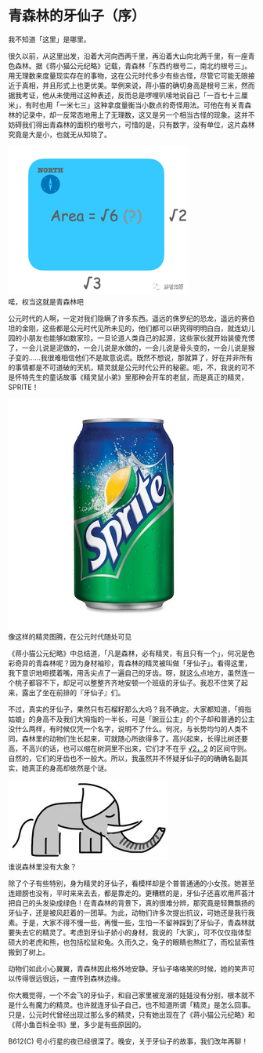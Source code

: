 #   青森林的牙仙子（序）

我不知道「这里」是哪里。

很久以前，从这里出发，沿着大河向西两千里，再沿着大山向北两千里，有一座青色森林。据《蒋小猫公元纪略》记载，青森林「东西约根号二，南北约根号三」。用无理数来度量现实存在的事物，这在公元时代多少有些古怪，尽管它可能无限接近于真相，并且形式上也更优美。举例来说，蒋小猫的确切身高是根号三米，然而据我考证，他从未使用过这种表述，反而总是啰哩叭嗦地说自己「一百七十三厘米」，有时也用「一米七三」这种拿度量衡当小数点的奇怪用法。可他在有关青森林的记录中，却一反常态地用上了无理数，这又是另一个相当古怪的现象。这并不妨碍我们得出青森林的面积约根号六，可惜的是，只有数字，没有单位，这片森林究竟是大是小，也就无从知晓了。

![青森林](photos/cyan-forest.png)  
喏，权当这就是青森林吧

公元时代的人啊，一定对我们隐瞒了许多东西。遥远的侏罗纪的恐龙，遥远的赛伯坦的金刚，这些都是公元时代见所未见的，他们都可以研究得明明白白，就连幼儿园的小朋友也能够如数家珍。一旦论道人类自己的起源，这些家伙就开始装傻充愣了，一会儿说是泥做的，一会儿说是水做的，一会儿说是骨头变的，一会儿说是猴子变的……我很难相信他们不是故意说谎。既然不想说，那就算了，好在并非所有的事情都是不可道破的天机，精灵就是公元时代公开的秘密。呃，不，我说的可不是怀特先生的童话故事《精灵鼠小弟》里那种会开车的老鼠，而是真正的精灵，SPRITE！

![SPRITE](photos/sprite.jpg)  
像这样的精灵图腾，在公元时代随处可见

《蒋小猫公元纪略》中总结道，「凡是森林，必有精灵，有且只有一个」，何况是色彩奇异的青森林呢？因为身材袖珍，青森林的精灵被叫做「牙仙子」。看得这里，我下意识地咂摸着嘴，用舌尖点了一遍自己的牙齿。呀，就这么点地方，虽然连一个桃子都容不下，却足可以整整齐齐地安顿一个班级的牙仙子。我忍不住笑了起来，露出了坐在前排的『牙仙子』们。

不过，真实的牙仙子，果然只有石榴籽那么大吗？我不确定。大家都知道，「拇指姑娘」的身高不及我们大拇指的一半长，可是「豌豆公主」的个子却和普通的公主没什么两样，有时候仅凭一个名字，说明不了什么。何况，与长势均匀的人类不同，森林里的动物们生长起来，可就随心所欲得多了。高兴起来，长得比树还要高，不高兴的话，也可以缩在树洞里不出来，它们才不在乎 [√2，2](m) 的区间守则。自然的，它们的牙齿也不一般大。所以，我虽然并不怀疑牙仙子的的确确名副其实，她真正的身高却依然是个谜。

![大象](photos/elephant.webp)  
谁说森林里没有大象？

除了个子有些特别，身为精灵的牙仙子，看模样却是个普普通通的小女孩。她甚至连翅膀也没有，平时来来去去，都是靠走的。更糟糕的是，牙仙子还喜欢用芦荟汁把自己的头发染成绿色！在青森林的背景下，真的很难分辨，那究竟是轻舞飘扬的牙仙子，还是被风赶着的一团草。为此，动物们许多次提出抗议，可她还是我行我素。于是，大家不得不慢一些，再慢一些，生怕一不留神踩到了牙仙子，青森林就要失去它的精灵了。考虑到牙仙子娇小的身材，我说的「大家」，可不仅仅指体型硕大的老虎和熊，也包括松鼠和兔。久而久之，兔子的眼睛也熬红了，而松鼠索性搬到了树上。

动物们如此小心翼翼，青森林因此格外地安静。牙仙子咯咯笑的时候，她的笑声可以传得很远很远，一直传到森林边缘。

你大概觉得，一个不会飞的牙仙子，和自己家里被宠溺的娃娃没有分别，根本就不是什么有魔力的精灵。也许就连牙仙子自己，也不知道所谓「精灵」是怎么回事。只是，公元时代曾经出现过那么多的精灵，只有她出现在了《蒋小猫公元纪略》和《蒋小鱼百科全书》里，多少是有些原因的。

B612(C) 号小行星的夜已经很深了。晚安，关于牙仙子的故事，我们改年再聊！